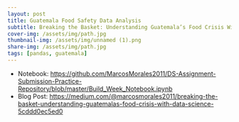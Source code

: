 ```yaml
---
layout: post
title: Guatemala Food Safety Data Analysis
subtitle: Breaking the Basket: Understanding Guatemala’s Food Crisis With Data Science
cover-img: /assets/img/path.jpg
thumbnail-img: /assets/img/unnamed (1).png
share-img: /assets/img/path.jpg
tags: [pandas, guatemala]
---
```


- Notebook: https://github.com/MarcosMorales2011/DS-Assignment-Submission-Practice-Repository/blob/master/Build_Week_Notebook.ipynb
- Blog Post: https://medium.com/@marcosmorales2011/breaking-the-basket-understanding-guatemalas-food-crisis-with-data-science-5cddd0ec5ed0

